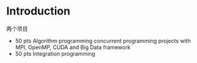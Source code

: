 # Introduction

两个项目

- 50 pts Algorithm programming
  concurrent programming projects with MPI, OpenMP, CUDA and Big Data framework
- 50 pts Integration programming